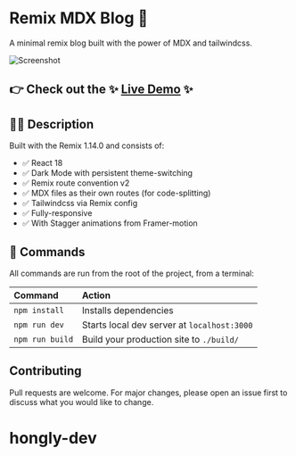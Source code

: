 # Remix MDX Blog 🚀

A minimal remix blog built with the power of MDX and tailwindcss.

![Screenshot](screenshot.png)

## 👉 Check out the ✨ [Live Demo](https://remix-mdx-blog-ten.vercel.app/) ✨

## 👩‍🚀 Description

Built with the Remix 1.14.0 and consists of:

- ✅ React 18
- ✅ Dark Mode with persistent theme-switching
- ✅ Remix route convention v2
- ✅ MDX files as their own routes (for code-splitting)
- ✅ Tailwindcss via Remix config
- ✅ Fully-responsive
- ✅ With Stagger animations from Framer-motion

## 🧞 Commands

All commands are run from the root of the project, from a terminal:

| Command         | Action                                      |
| :-------------- | :------------------------------------------ |
| `npm install`   | Installs dependencies                       |
| `npm run dev`   | Starts local dev server at `localhost:3000` |
| `npm run build` | Build your production site to `./build/`    |

## Contributing

Pull requests are welcome. For major changes, please open an issue first
to discuss what you would like to change.
# hongly-dev

